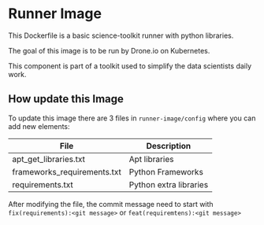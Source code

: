 # Runner Image

This Dockerfile is a basic science-toolkit runner with python libraries.

The goal of this image is to be run by Drone.io on Kubernetes.

This component is part of a toolkit used to simplify the data scientists daily work.


## How update this Image

To update this image there are 3 files in `runner-image/config` where you can add new elements:

| File                        | Description            |
| --------------------------- | ---------------------- |
| apt_get_libraries.txt       | Apt libraries          |
| frameworks_requirements.txt | Python Frameworks      |
| requirements.txt            | Python extra libraries |

After modifying the file, the commit message need to start with `fix(requirements):<git message>` or `feat(requiremtens):<git message>`
